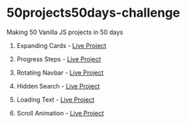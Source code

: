 # 50projects50days-challenge

Making 50 Vanilla JS projects in 50 days

1. Expanding Cards - [Live Project](https://ajay-expanding-cards-01-50projects.netlify.app/)

2. Progress Steps - [Live Project](https://ajay-progress-steps-02-50projects.netlify.app/)

3. Rotating Navbar - [Live Project](https://ajay-rotating-navbar-03-50projects.netlify.app/)

4. Hidden Search - [Live Project](https://ajay-hidden-search-04-50projects.netlify.app/)

5. Loading Text - [Live Project](https://ajay-loading-text-05-50projects.netlify.app/)

6. Scroll Animation - [Live Project](https://ajay-scroll-animation-06-50projects.netlify.app/)
